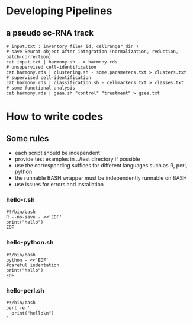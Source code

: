 # Developing Pipelines
## a pseudo sc-RNA track
```
# input.txt : inventory file( id, cellranger_dir )
# save Seurat object after integration (normalization, reduction, batch-correction)
cat input.txt | harmony.sh - > harmony.rds
# unsupervised cell-identification
cat harmony.rds | clustering.sh - some.parameters.txt > clusters.txt
# supervised cell-identification
cat harmony.rds | classification.sh - cellmarkers.txt > classes.txt
# some functional analysis
cat harmony.rds | gsea.sh "control" "treatment" > gsea.txt

```

# How to write codes
## Some rules
- each script should be independent 
- provide test examples in ../test directory if possible
- use the corresponding suffices for different languages such as R, perl, python
- the runnable BASH wrapper must be independently runnable on BASH
- use issues for errors and installation  

### hello-r.sh
``` 
#!/bin/bash
R --no-save - <<'EOF'
print("hello")
EOF
```
### hello-python.sh
```
#!/bin/bash
python - <<'EOF'
#careful indentation
print("hello")
EOF
```
### hello-perl.sh
```
#!/bin/bash
perl -e '
  print("hello\n")
'
```
